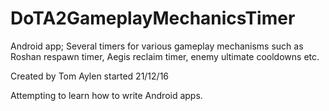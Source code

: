 # DoTA2GameplayMechanicsTimer
Android app; Several timers for various gameplay mechanisms such as Roshan respawn timer, Aegis reclaim timer, enemy ultimate cooldowns etc.

Created by Tom Aylen 
started 21/12/16

Attempting to learn how to write Android apps. 
